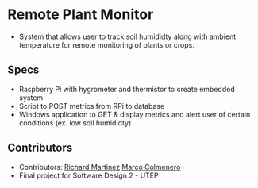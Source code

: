 # Remote Plant Monitor
- System that allows user to track soil humididty along with ambient temperature for remote monitoring of plants or crops.

## Specs
- Raspberry Pi with hygrometer and thermistor to create embedded system
- Script to POST metrics from RPi to database
- Windows application to GET & display metrics and alert user of certain conditions (ex. low soil humididty)

## Contributors
- Contributors: [Richard Martinez](https://github.com/INFINITELOGIN) [Marco Colmenero](https://github.com/macolmenero75)
- Final project for Software Design 2 - UTEP 
